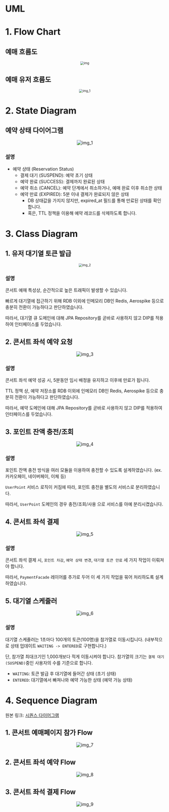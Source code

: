 # UML

# 1. Flow Chart

## 예매 흐름도

<div style="text-align: center;">
  <img src="../assets/doc/uml/img.png" alt="img" style="zoom: 70%"/>
</div>

## 예매 유저 흐름도

<div style="text-align: center;">
  <img src="../assets/doc/uml/img-1.png" alt="img_1" style="zoom: 70%"/>
</div>

# 2. State Diagram

## 예약 상태 다이어그램

<div style="text-align: center;">
  <img src="../assets/doc/uml/img_1.png" alt="img_1"/>
</div>

### 설명

- 예약 상태 (Reservation Status)
  - 결제 대기 (SUSPEND): 예약 초기 상태
  - 예약 완료 (SUCCESS): 결제까지 완료된 상태
  - 예약 취소 (CANCEL): 예약 단계에서 취소하거나, 예매 완료 이후 취소한 상태
  - 예약 만료 (EXPIRED): 5분 이내 결제가 완료되지 않은 상태
    - DB 상태값을 가지지 않지만, expired_at 필드를 통해 만료된 상태를 확인합니다.
    - 혹은, TTL 정책을 이용해 예약 레코드를 삭제하도록 합니다.

# 3. Class Diagram

## 1. 유저 대기열 토큰 발급

<div style="text-align: center;">
  <img src="../assets/doc/uml/img_2.png" alt="img_2" style="zoom: 70%"/>
</div>

### 설명

콘서트 예매 특성상, 순간적으로 높은 트래픽이 발생할 수 있습니다.

빠르게 대기열에 접근하기 위해 RDB 이외에 인메모리 DB인 Redis, Aerospike 등으로 충분히 전환이 가능하다고 판단하였습니다.

따라서, 대기열 큐 도메인에 대해 JPA Repository를 곧바로 사용하지 않고 DIP를 적용하여 인터페이스를 두었습니다.

## 2. 콘서트 좌석 예약 요청

<div style="text-align: center;">
  <img src="../assets/doc/uml/img_3.png" alt="img_3"/>
</div>

### 설명

콘서트 좌석 예약 성공 시, 5분동안 임시 배정을 유지하고 이후에 만료가 됩니다.

TTL 정책 상, 예약 저장소를 RDB 이외에 인메모리 DB인 Redis, Aerospike 등으로 충분히 전환이 가능하다고 판단하였습니다.

따라서, 예약 도메인에 대해 JPA Repository를 곧바로 사용하지 않고 DIP를 적용하여 인터페이스를 두었습니다.

## 3. 포인트 잔액 충전/조회

<div style="text-align: center;">
  <img src="../assets/doc/uml/img_4.png" alt="img_4"/>
</div>

### 설명

포인트 잔액 충전 방식을 여러 모듈을 이용하여 충전할 수 있도록 설계하였습니다. (ex. 카카오페이, 네이버페이, 이체 등)

`UserPoint` 서비스 로직이 커짐에 따라, 포인트 충전을 별도의 서비스로 분리하였습니다.

따라서, `UserPoint` 도메인의 경우 충전/조회/사용 으로 서비스를 아예 분리시켰습니다.

## 4. 콘서트 좌석 결제

<div style="text-align: center;">
  <img src="../assets/doc/uml/img_5.png" alt="img_5"/>
</div>

### 설명

콘서트 좌석 결제 시, `포인트 차감`, `예약 상태 변경`, `대기열 토큰 만료` 세 가지 작업이 이뤄져야 합니다.

따라서, `PaymentFacade` 레이어를 추가로 두어 이 세 가지 작업을 묶어 처리하도록 설계하였습니다.

## 5. 대기열 스케줄러

<div style="text-align: center;">
  <img src="../assets/doc/uml/img_6.png" alt="img_6"/>
</div>

### 설명

대기열 스케줄러는 1초마다 100개의 토큰(100명)을 참가열로 이동시킵니다. (내부적으로 상태 업데이트 `WAITING -> ENTERED`로 구현합니다.)

단, 참가열 최대크기인 1,000개보다 적게 이동시켜야 합니다. 참가열의 크기는 `결제 대기(SUSPEND)`중인 사용자의 수를 기준으로 합니다.

- `WAITING`: 토큰 발급 후 대기열에 들어간 상태 (초기 상태)
- `ENTERED`: 대기열에서 빠져나와 예약 가능한 상태 (예약 가능 상태)

# 4. Sequence Diagram

원본 링크: [시퀀스 다이어그램](https://drive.google.com/file/d/1IH1HSBezoGBOSaWsgjdwsolf6CpFlYlR/view?usp=sharing)

## 1. 콘서트 예매페이지 참가 Flow

<div style="text-align: center;">
  <img src="../assets/doc/uml/img_7.png" alt="img_7"/>
</div>

## 2. 콘서트 좌석 예약 Flow

<div style="text-align: center;">
  <img src="../assets/doc/uml/img_8.png" alt="img_8"/>
</div>

## 3. 콘서트 좌석 결제 Flow

<div style="text-align: center;">
  <img src="../assets/doc/uml/img_9.png" alt="img_9"/>
</div>
